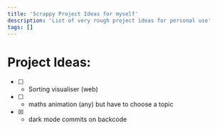 ```yaml
---
title: 'Scrappy Project Ideas for myself'
description: 'List of very rough project ideas for personal use'
tags: []
---
```


# Project Ideas:

- [ ] - Sorting visualiser (web)
- [ ] - maths animation (any) but have to choose a topic
- [x] - dark mode commits on backcode
